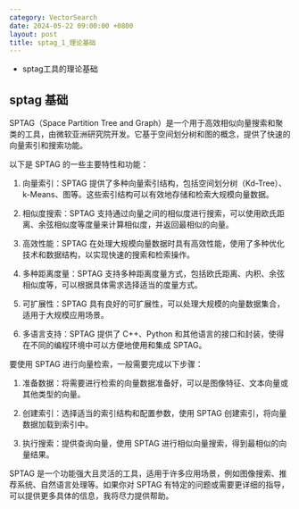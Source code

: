 ```yaml
---
category: VectorSearch
date: 2024-05-22 09:00:00 +0800
layout: post
title: sptag_1_理论基础
---
```


+ sptag工具的理论基础

## sptag 基础

SPTAG（Space Partition Tree and Graph）是一个用于高效相似向量搜索和聚类的工具，由微软亚洲研究院开发。它基于空间划分树和图的概念，提供了快速的向量索引和搜索功能。

以下是 SPTAG 的一些主要特性和功能：

1. 向量索引：SPTAG 提供了多种向量索引结构，包括空间划分树（Kd-Tree）、k-Means、图等。这些索引结构可以有效地存储和检索大规模向量数据。

2. 相似度搜索：SPTAG 支持通过向量之间的相似度进行搜索，可以使用欧氏距离、余弦相似度等度量来计算相似度，并返回最相似的向量。

3. 高效性能：SPTAG 在处理大规模向量数据时具有高效性能，使用了多种优化技术和数据结构，以实现快速的搜索和检索操作。

4. 多种距离度量：SPTAG 支持多种距离度量方式，包括欧氏距离、内积、余弦相似度等，可以根据具体需求选择适当的度量方式。

5. 可扩展性：SPTAG 具有良好的可扩展性，可以处理大规模的向量数据集合，适用于大规模应用场景。

6. 多语言支持：SPTAG 提供了 C++、Python 和其他语言的接口和封装，使得在不同的编程环境中可以方便地使用和集成 SPTAG。

要使用 SPTAG 进行向量检索，一般需要完成以下步骤：

1. 准备数据：将需要进行检索的向量数据准备好，可以是图像特征、文本向量或其他类型的向量。

2. 创建索引：选择适当的索引结构和配置参数，使用 SPTAG 创建索引，将向量数据加载到索引中。

3. 执行搜索：提供查询向量，使用 SPTAG 进行相似向量搜索，得到最相似的向量结果。

SPTAG 是一个功能强大且灵活的工具，适用于许多应用场景，例如图像搜索、推荐系统、自然语言处理等。如果你对 SPTAG 有特定的问题或需要更详细的指导，可以提供更多具体的信息，我将尽力提供帮助。